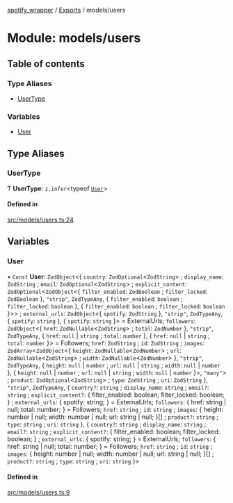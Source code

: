 [spotify_wrapper](../README.md) / [Exports](../modules.md) / models/users

# Module: models/users

## Table of contents

### Type Aliases

- [UserType](models_users.md#usertype)

### Variables

- [User](models_users.md#user)

## Type Aliases

### UserType

Ƭ **UserType**: `z.infer`<typeof [`User`](models_users.md#user)\>

#### Defined in

[src/models/users.ts:24](https://github.com/XzavierDunn/spotify-wrapper-ts/blob/259550e/src/models/users.ts#L24)

## Variables

### User

• `Const` **User**: `ZodObject`<{ `country`: `ZodOptional`<`ZodString`\> ; `display_name`: `ZodString` ; `email`: `ZodOptional`<`ZodString`\> ; `explicit_content`: `ZodOptional`<`ZodObject`<{ `filter_enabled`: `ZodBoolean` ; `filter_locked`: `ZodBoolean`  }, ``"strip"``, `ZodTypeAny`, { `filter_enabled`: `boolean` ; `filter_locked`: `boolean`  }, { `filter_enabled`: `boolean` ; `filter_locked`: `boolean`  }\>\> ; `external_urls`: `ZodObject`<{ `spotify`: `ZodString`  }, ``"strip"``, `ZodTypeAny`, { `spotify`: `string`  }, { `spotify`: `string`  }\> = ExternalUrls; `followers`: `ZodObject`<{ `href`: `ZodNullable`<`ZodString`\> ; `total`: `ZodNumber`  }, ``"strip"``, `ZodTypeAny`, { `href`: ``null`` \| `string` ; `total`: `number`  }, { `href`: ``null`` \| `string` ; `total`: `number`  }\> = Followers; `href`: `ZodString` ; `id`: `ZodString` ; `images`: `ZodArray`<`ZodObject`<{ `height`: `ZodNullable`<`ZodNumber`\> ; `url`: `ZodNullable`<`ZodString`\> ; `width`: `ZodNullable`<`ZodNumber`\>  }, ``"strip"``, `ZodTypeAny`, { `height`: ``null`` \| `number` ; `url`: ``null`` \| `string` ; `width`: ``null`` \| `number`  }, { `height`: ``null`` \| `number` ; `url`: ``null`` \| `string` ; `width`: ``null`` \| `number`  }\>, ``"many"``\> ; `product`: `ZodOptional`<`ZodString`\> ; `type`: `ZodString` ; `uri`: `ZodString`  }, ``"strip"``, `ZodTypeAny`, { `country?`: `string` ; `display_name`: `string` ; `email?`: `string` ; `explicit_content?`: { filter\_enabled: boolean; filter\_locked: boolean; } ; `external_urls`: { spotify: string; } = ExternalUrls; `followers`: { href: string \| null; total: number; } = Followers; `href`: `string` ; `id`: `string` ; `images`: { height: number \| null; width: number \| null; url: string \| null; }[] ; `product?`: `string` ; `type`: `string` ; `uri`: `string`  }, { `country?`: `string` ; `display_name`: `string` ; `email?`: `string` ; `explicit_content?`: { filter\_enabled: boolean; filter\_locked: boolean; } ; `external_urls`: { spotify: string; } = ExternalUrls; `followers`: { href: string \| null; total: number; } = Followers; `href`: `string` ; `id`: `string` ; `images`: { height: number \| null; width: number \| null; url: string \| null; }[] ; `product?`: `string` ; `type`: `string` ; `uri`: `string`  }\>

#### Defined in

[src/models/users.ts:9](https://github.com/XzavierDunn/spotify-wrapper-ts/blob/259550e/src/models/users.ts#L9)
